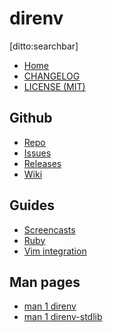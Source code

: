 # direnv

[ditto:searchbar]
- [Home]()
- [CHANGELOG](#/CHANGELOG)
- [LICENSE (MIT)](#/LICENSE)

## Github

- [Repo](https://github.com/direnv/direnv)
- [Issues](https://github.com/direnv/direnv/issues)
- [Releases](https://github.com/direnv/direnv/releases)
- [Wiki](https://github.com/direnv/direnv/wiki)

## Guides

- [Screencasts](#/docs/screencasts)
- [Ruby](#/docs/ruby)
- [Vim integration](https://github.com/direnv/direnv.vim)

## Man pages
- [man 1 direnv](#man/direnv.1)
- [man 1 direnv-stdlib](#man/direnv-stdlib.1)

